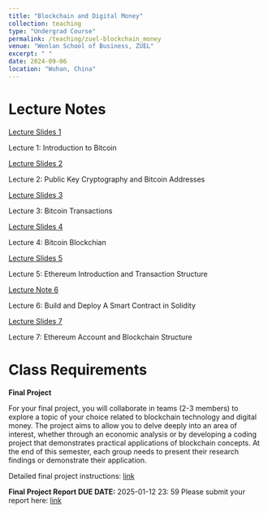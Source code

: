 ```yaml
---
title: "Blockchain and Digital Money"
collection: teaching
type: "Undergrad Course"
permalink: /teaching/zuel-blockchain_money
venue: "Wenlan School of Business, ZUEL"
excerpt: " "
date: 2024-09-06
location: "Wuhan, China"
---
```


# Lecture Notes

[Lecture Slides 1](https://github.com/Anonymous-Y/my_website/blob/6899f3c2a4fa1ae3cce81497fddf5466b3cc2a31/files/ZUEL/blockchain_and_digital_money/intro.pdf)

Lecture 1: Introduction to Bitcoin

[Lecture Slides 2](https://github.com/Anonymous-Y/my_website/blob/6899f3c2a4fa1ae3cce81497fddf5466b3cc2a31/files/ZUEL/blockchain_and_digital_money/keys_addresses.pdf)

Lecture 2: Public Key Cryptography and Bitcoin Addresses

[Lecture Slides 3](https://github.com/Anonymous-Y/my_website/blob/6899f3c2a4fa1ae3cce81497fddf5466b3cc2a31/files/ZUEL/blockchain_and_digital_money/transactions.pdf)

Lecture 3: Bitcoin Transactions

[Lecture Slides 4](https://github.com/Anonymous-Y/my_website/blob/6899f3c2a4fa1ae3cce81497fddf5466b3cc2a31/files/ZUEL/blockchain_and_digital_money/blockchain.pdf)

Lecture 4: Bitcoin Blockchian

[Lecture Slides 5](https://github.com/Anonymous-Y/my_website/blob/8c05eb56f0423f99a58ac455737f1c98e0dbe97e/files/ZUEL/blockchain_and_digital_money/eth_intro_tx.pdf)

Lecture 5: Ethereum Introduction and Transaction Structure

[Lecture Note 6](https://github.com/Anonymous-Y/my_website/blob/bd992664f385189da16709953728503773553aee/files/ZUEL/blockchain_and_digital_money/LectureNote6_State_Variables_Function_Contract.pdf)

Lecture 6: Build and Deploy A Smart Contract in Solidity

[Lecture Slides 7](https://github.com/Anonymous-Y/my_website/blob/4873c25327f61ed7cd0ad841630b3851abc0c4ef/files/ZUEL/blockchain_and_digital_money/eth_account_blocks.pdf)

Lecture 7: Ethereum Account and Blockchain Structure 

# Class Requirements

**Final Project**

For your final project, you will collaborate in teams (2-3 members) to explore a topic of your choice related to blockchain technology and digital money. The project aims to allow you to delve deeply into an area of interest, whether through an economic analysis or by developing a coding project that demonstrates practical applications of blockchain concepts. At the end of this semester, each group needs to present their research findings or demonstrate their application.

Detailed final project instructions: [link](https://github.com/Anonymous-Y/my_website/blob/896932a81a76b0f444aa5e503feec0cd69c41006/files/ZUEL/blockchain_and_digital_money/Blockchain_and_Digital_Money_Final_Project.md)

**Final Project Report DUE DATE:** 2025-01-12 23: 59
Please submit your report here: [link](https://docs.qq.com/form/page/DU1Z6SVdYZnhVbnVa)
